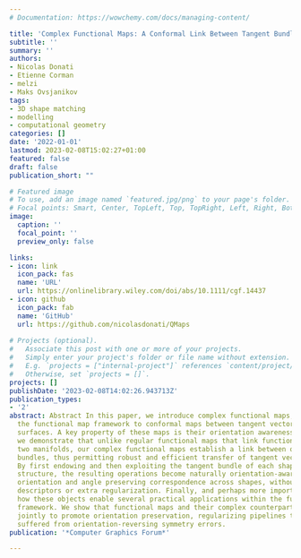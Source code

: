 ```yaml
---
# Documentation: https://wowchemy.com/docs/managing-content/

title: 'Complex Functional Maps: A Conformal Link Between Tangent Bundles'
subtitle: ''
summary: ''
authors:
- Nicolas Donati
- Etienne Corman
- melzi
- Maks Ovsjanikov
tags:
- 3D shape matching
- modelling
- computational geometry
categories: []
date: '2022-01-01'
lastmod: 2023-02-08T15:02:27+01:00
featured: false
draft: false
publication_short: ""

# Featured image
# To use, add an image named `featured.jpg/png` to your page's folder.
# Focal points: Smart, Center, TopLeft, Top, TopRight, Left, Right, BottomLeft, Bottom, BottomRight.
image:
  caption: ''
  focal_point: ''
  preview_only: false

links:
- icon: link
  icon_pack: fas
  name: 'URL'
  url: https://onlinelibrary.wiley.com/doi/abs/10.1111/cgf.14437
- icon: github
  icon_pack: fab
  name: 'GitHub'
  url: https://github.com/nicolasdonati/QMaps
    
# Projects (optional).
#   Associate this post with one or more of your projects.
#   Simply enter your project's folder or file name without extension.
#   E.g. `projects = ["internal-project"]` references `content/project/deep-learning/index.md`.
#   Otherwise, set `projects = []`.
projects: []
publishDate: '2023-02-08T14:02:26.943713Z'
publication_types:
- '2'
abstract: Abstract In this paper, we introduce complex functional maps, which extend
  the functional map framework to conformal maps between tangent vector fields on
  surfaces. A key property of these maps is their orientation awareness. More specifically,
  we demonstrate that unlike regular functional maps that link functional spaces of
  two manifolds, our complex functional maps establish a link between oriented tangent
  bundles, thus permitting robust and efficient transfer of tangent vector fields.
  By first endowing and then exploiting the tangent bundle of each shape with a complex
  structure, the resulting operations become naturally orientation-aware, thus favouring
  orientation and angle preserving correspondence across shapes, without relying on
  descriptors or extra regularization. Finally, and perhaps more importantly, we demonstrate
  how these objects enable several practical applications within the functional map
  framework. We show that functional maps and their complex counterparts can be estimated
  jointly to promote orientation preservation, regularizing pipelines that previously
  suffered from orientation-reversing symmetry errors.
publication: '*Computer Graphics Forum*'

---
```

